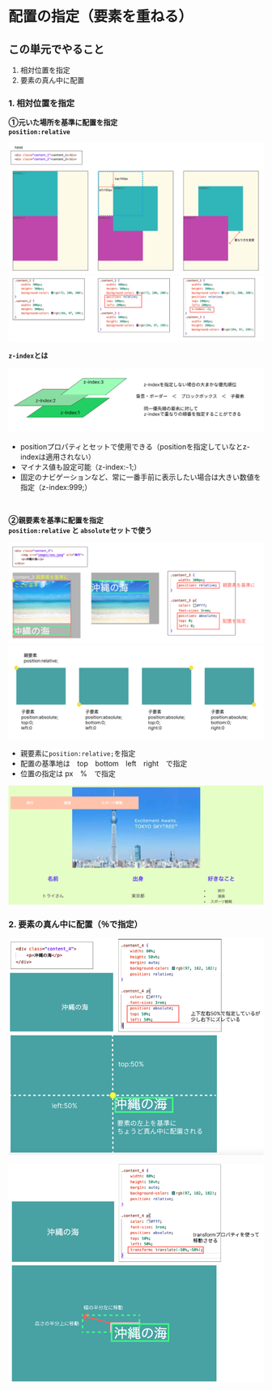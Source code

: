 # **配置の指定（要素を重ねる）**

## **この単元でやること**

1. 相対位置を指定
2. 要素の真ん中に配置

### **1. 相対位置を指定**

**①元いた場所を基準に配置を指定**  
**`position:relative`**  

![html](img/404_img01.png)
![html](img/404_img02.png)

**`z-index`とは**  

![html](img/404_img03.png)

- positionプロパティとセットで使用できる（positionを指定していなとz-indexは適用されない）
- マイナス値も設定可能（z-index:-1;）
- 固定のナビゲーションなど、常に一番手前に表示したい場合は大きい数値を指定（z-index:999;）

<br>

**②親要素を基準に配置を指定**  
**`position:relative` と `absolute`セットで使う**

![html](img/404_img04.png)
![html](img/404_img07.png)

- 親要素に`position:relative;`を指定
- 配置の基準地は　top　bottom　left　right　で指定  
- 位置の指定は px　%　で指定

![html](img/402_img06.png)

### **2. 要素の真ん中に配置（％で指定）**

![html](img/404_img05.png)

![html](img/404_img06.png)
